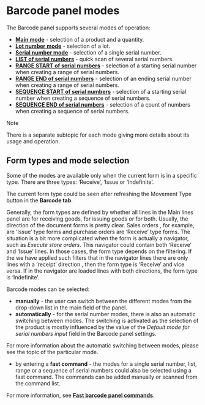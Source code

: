 # Barcode panel modes


The Barcode panel supports several modes of operation:

- **[Main mode](https://docs.erp.net/winclient/introduction/barcode-commands/barcode-modes/main-mode.html)** - selection of a product and a quantity.
- **[Lot number mode](https://docs.erp.net/winclient/introduction/barcode-commands/barcode-modes/lot-number.html)** - selection of a lot.
- **[Serial number mode](https://docs.erp.net/winclient/introduction/barcode-commands/barcode-modes/serial-number-mode.html)** - selection of a single serial number.
- **[LIST of serial numbers](https://docs.erp.net/winclient/introduction/barcode-commands/barcode-modes/list-numbers.html)** - quick scan of several serial numbers. 
- **[RANGE START of serial numbers](https://docs.erp.net/winclient/introduction/barcode-commands/barcode-modes/range-start.html)** - selection of a starting serial number when creating a range of serial numbers.
- **[RANGE END of serial numbers](https://docs.erp.net/winclient/introduction/barcode-commands/barcode-modes/range-end.html)** - selection of an ending serial number when creating a range of serial numbers.
- **[SEQUENCE START of serial numbers](https://docs.erp.net/winclient/introduction/barcode-commands/barcode-modes/sequence-start.html)** - selection of a starting serial number when creating a sequence of serial numbers.
- **[SEQUENCE END of serial numbers](https://docs.erp.net/winclient/introduction/barcode-commands/barcode-modes/sequence-end.html)** - selection of a count of numbers when creating a sequence of serial numbers. 
 
> [!NOTE]
> 
> There is a separate subtopic for each mode giving more details about its usage and operation.

## Form types and mode selection 
 
Some of the modes are available only when the current form is in a specific type. There are three types: ‘Receive’, ‘Issue or ‘Indefinite’. 

The current form type could be seen after refreshing the Movement Type button in the **Barcode tab**.

Generally, the form types are defined by whether all lines in the Main lines panel are for receiving goods, for issuing goods or for both. Usually, the direction of the document forms is pretty clear. Sales orders , for example, are ‘Issue’ type forms and purchase orders are ‘Receive’ type forms. The situation is a bit more complicated when the form is actually a navigator, such as _Execute store orders_. This navigator could contain both ‘Receive’ and ‘Issue’ lines. In those cases, the form type depends on the filtering. If the we have applied such filters that in the navigator lines there are only lines with a ‘receipt’ direction , then the form type is ‘Receive’ and vice versa. If in the navigator are loaded lines with both directions, the form type is ‘Indefinite’.
 
Barcode modes can be selected:

- **manually**  - the user can switch between the different modes from the drop-down list in the main field of the panel.
- **automatically** - for the serial number modes, there is also an automatic switching between modes. The switching is activated as the selection of the product is mostly influenced by the value of the _Default mode for serial numbers input_ field in the Barcode panel settings. 
 
For more information about the automatic switching between modes, please see the topic of the particular mode.

- by entering a **fast command** - the modes for a single serial number, list, range or a sequence of serial numbers could also be selected using a fast command. The commands can be added manually or scanned from the command list. 

For more information, see **[Fast barcode panel commands](https://docs.erp.net/winclient/introduction/barcode-commands/fast-commands.html)**.

